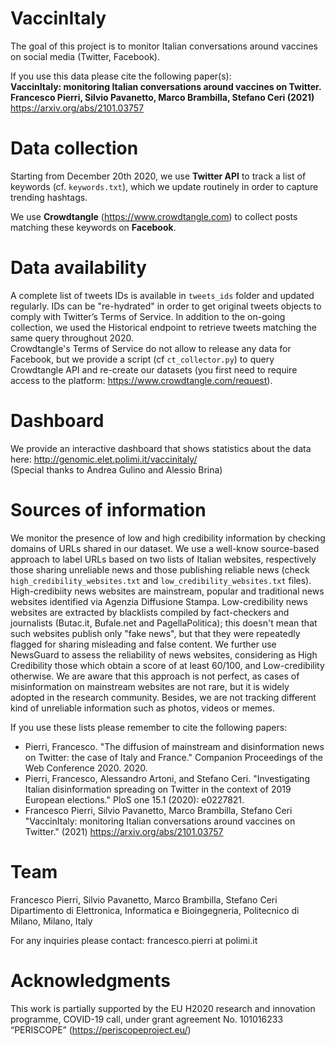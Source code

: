 # VaccinItaly
The goal of this project is to monitor Italian conversations around vaccines on social media (Twitter, Facebook).

If you use this data please cite the following paper(s): <br>
**VaccinItaly: monitoring Italian conversations around vaccines on Twitter. Francesco Pierri, Silvio Pavanetto, Marco Brambilla, Stefano Ceri (2021)** https://arxiv.org/abs/2101.03757 <br>

# Data collection
Starting from December 20th 2020, we use **Twitter API** to track a list of keywords (cf. `keywords.txt`), which we update routinely in order to capture trending hashtags.

We use **Crowdtangle** (https://www.crowdtangle.com) to collect posts matching these keywords on **Facebook**.

# Data availability
A complete list of tweets IDs is available in `tweets_ids` folder and updated regularly. IDs can be "re-hydrated" in order to get original tweets objects to comply with Twitter’s Terms of Service. In addition to the on-going collection, we used the Historical endpoint to retrieve tweets matching the same query throughout 2020. <br>
Crowdtangle's Terms of Service do not allow to release any data for Facebook, but we provide a script (cf `ct_collector.py`) to query Crowdtangle API and re-create our datasets (you first need to require access to the platform: https://www.crowdtangle.com/request).

# Dashboard
We provide an interactive dashboard that shows statistics about the data here: http://genomic.elet.polimi.it/vaccinitaly/ <br>
(Special thanks to Andrea Gulino and Alessio Brina)

# Sources of information
We monitor the presence of low and high credibility information by checking domains of URLs shared in our dataset. We use a well-know source-based approach to label URLs based on two lists of Italian websites, respectively those sharing unreliable news and those publishing reliable news (check `high_credibility_websites.txt` and `low_credibility_websites.txt` files). <br>
High-credibiity news websites are mainstream, popular and traditional news websites identified via Agenzia Diffusione Stampa. Low-credibility news websites are extracted by blacklists compiled by fact-checkers and journalists (Butac.it, Bufale.net and PagellaPolitica); this doesn't mean that such websites publish only "fake news", but that they were repeatedly flagged for sharing misleading and false content. We further use NewsGuard to assess the reliability of news websites, considering as High Credibility those which obtain a score of at least 60/100, and Low-credibility otherwise. 
We are aware that this approach is not perfect, as cases of misinformation on mainstream websites are not rare, but it is widely adopted in the research community. Besides, we are not tracking different kind of unreliable information such as photos, videos or memes. 

If you use these lists please remember to cite the following papers:<br>
* Pierri, Francesco. "The diffusion of mainstream and disinformation news on Twitter: the case of Italy and France." Companion Proceedings of the Web Conference 2020. 2020. <br>
* Pierri, Francesco, Alessandro Artoni, and Stefano Ceri. "Investigating Italian disinformation spreading on Twitter in the context of 2019 European elections." PloS one 15.1 (2020): e0227821. <br>
* Francesco Pierri, Silvio Pavanetto, Marco Brambilla, Stefano Ceri "VaccinItaly: monitoring Italian conversations around vaccines on Twitter." (2021) https://arxiv.org/abs/2101.03757  <br>


# Team
Francesco Pierri, Silvio Pavanetto, Marco Brambilla, Stefano Ceri <br>
Dipartimento di Elettronica, Informatica e Bioingegneria, Politecnico di Milano, Milano, Italy

For any inquiries please contact: francesco.pierri at polimi.it

# Acknowledgments
This work is partially supported by the EU H2020 research and innovation programme, COVID-19 call, under grant agreement No. 101016233 “PERISCOPE” (https://periscopeproject.eu/)
